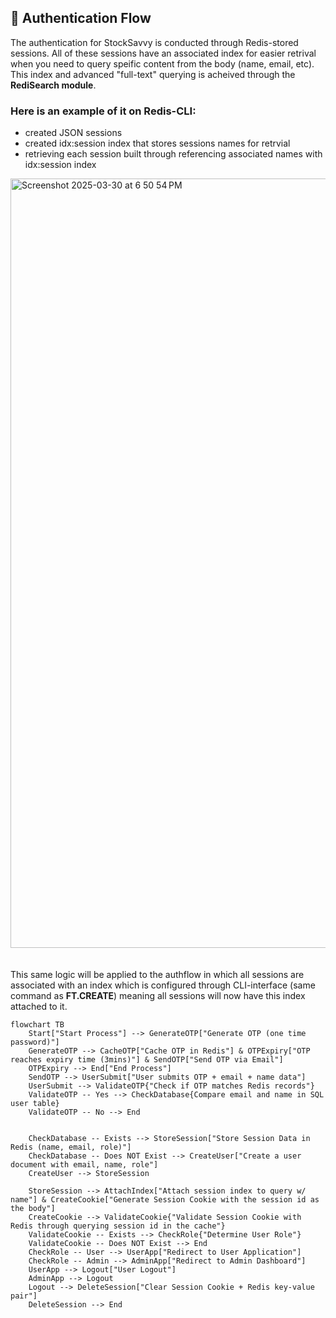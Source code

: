 ## 🔐 Authentication Flow

The authentication for StockSavvy is conducted through Redis-stored sessions. All of these sessions have an associated index for easier retrival when you need to query speific content from the body (name, email, etc). This index and advanced "full-text" querying is acheived through the **RediSearch module**.

### Here is an example of it on Redis-CLI:
- created JSON sessions
- created idx:session index that stores sessions names for retrvial
- retrieving each session built through referencing associated names with idx:session index
  
<img width="1231" alt="Screenshot 2025-03-30 at 6 50 54 PM" src="https://github.com/user-attachments/assets/740c6e26-c4ce-4f69-b988-e602c62322a0" />
<br />
<br />
<br />
This same logic will be applied to the authflow in which all sessions are associated with an index which is configured through CLI-interface (same command as <b>FT.CREATE</b>) meaning all sessions will now have this index attached to it.
<br />

```mermaid 
flowchart TB
    Start["Start Process"] --> GenerateOTP["Generate OTP (one time password)"]
    GenerateOTP --> CacheOTP["Cache OTP in Redis"] & OTPExpiry["OTP reaches expiry time (3mins)"] & SendOTP["Send OTP via Email"]
    OTPExpiry --> End["End Process"]
    SendOTP --> UserSubmit["User submits OTP + email + name data"]
    UserSubmit --> ValidateOTP{"Check if OTP matches Redis records"}
    ValidateOTP -- Yes --> CheckDatabase{Compare email and name in SQL user table}
    ValidateOTP -- No --> End


    CheckDatabase -- Exists --> StoreSession["Store Session Data in Redis (name, email, role)"]
    CheckDatabase -- Does NOT Exist --> CreateUser["Create a user document with email, name, role"]
    CreateUser --> StoreSession

    StoreSession --> AttachIndex["Attach session index to query w/ name"] & CreateCookie["Generate Session Cookie with the session id as the body"]
    CreateCookie --> ValidateCookie{"Validate Session Cookie with Redis through querying session id in the cache"}
    ValidateCookie -- Exists --> CheckRole{"Determine User Role"}
    ValidateCookie -- Does NOT Exist --> End
    CheckRole -- User --> UserApp["Redirect to User Application"]
    CheckRole -- Admin --> AdminApp["Redirect to Admin Dashboard"]
    UserApp --> Logout["User Logout"]
    AdminApp --> Logout
    Logout --> DeleteSession["Clear Session Cookie + Redis key-value pair"]
    DeleteSession --> End
```

